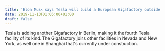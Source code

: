 ```yaml
---
title: 'Elon Musk says Tesla will build a European Gigafactory outside of Berlin'
date: 2019-11-13T01:05:00+01:00
draft: false
---
```


Tesla is adding another Gigafactory in Berlin, making it the fourth Tesla facility of its kind. The Gigafactory joins other facilities in Nevada and New York, as well one in Shanghai that's currently under construction.